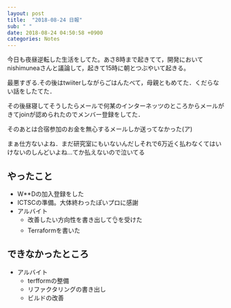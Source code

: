 ```yaml
---
layout: post
title:  "2018-08-24 日報"
sub: " "
date: 2018-08-24 04:50:58 +0900
categories: Notes
---
```



今日も夜昼逆転した生活をしてた。あさ8時まで起きてて，開発においてnishimuneaさんと議論して，起きて15時に朝とつぶやいて起きる。

最悪すぎる.その後はtwiiterしながらごはんたべて，母親ともめてた．くだらない話をしたてた．

[](https://twitter.com/takemioIO/status/1032510689414246400)



その後昼寝してそうしたらメールで何某のインターネッツのところからメールがきてjoinが認められたのでメンバー登録をしてた．

そのあとは合宿参加のお金を無心するメールしか送ってなかった(ア)

まぁ仕方ないよね．まだ研究室にもいないんだしそれで6万近く払わなくてはいけないのしんどいよね...てか払えないので泣いてる


## やったこと

- W**Dの加入登録をした
- ICTSCの準備。大体終わったぽいプロに感謝
- アルバイト
    - 改善したい方向性を書き出して:ok_hand:を受けた
    - Terraformを書いた

## できなかったところ

- アルバイト
    - terfformの整備
    - リファクタリングの書き出し
    - ビルドの改善
 